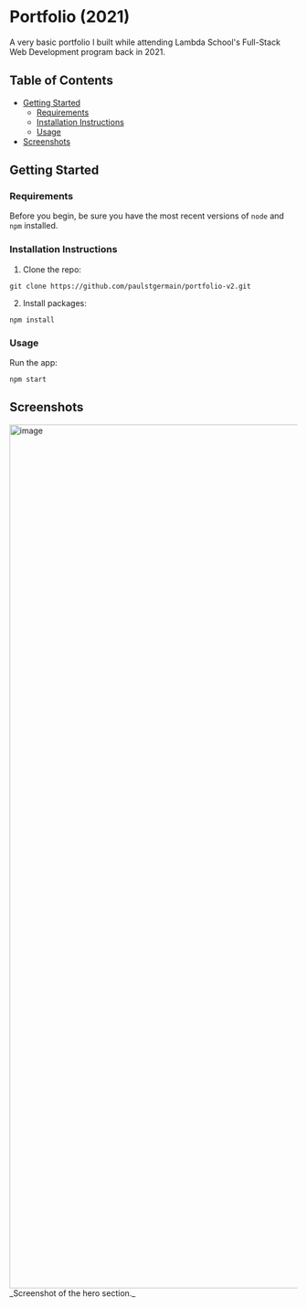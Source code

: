 # Portfolio (2021)
A very basic portfolio I built while attending Lambda School's Full-Stack Web Development program back in 2021.

## Table of Contents
- [Getting Started](#getting-started)
  - [Requirements](#requirements)
  - [Installation Instructions](#installation-instructions)
  - [Usage](#usage)
- [Screenshots](#screenshots)

## Getting Started
### Requirements
Before you begin, be sure you have the most recent versions of `node` and `npm` installed.

### Installation Instructions
1. Clone the repo:
```
git clone https://github.com/paulstgermain/portfolio-v2.git
```
2. Install packages:
```
npm install
```

### Usage
Run the app:
```
npm start
```

## Screenshots
<img width="1512" alt="image" src="https://github.com/user-attachments/assets/99f511f2-5c9f-4a00-a803-f2395839ea6f" />
_Screenshot of the hero section._
